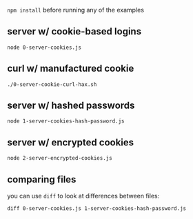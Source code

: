 `npm install` before running any of the examples

## server w/ cookie-based logins

```
node 0-server-cookies.js
```

## curl w/ manufactured cookie

```
./0-server-cookie-curl-hax.sh
```

## server w/ hashed passwords

```
node 1-server-cookies-hash-password.js
```

## server w/ encrypted cookies

```
node 2-server-encrypted-cookies.js
```

## comparing files

you can use `diff` to look at differences between files:

```
diff 0-server-cookies.js 1-server-cookies-hash-password.js
```
